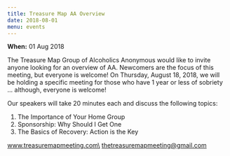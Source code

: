 ```yaml
---
title: Treasure Map AA Overview
date: 2018-08-01
menu: events
---
```


**When:** 01 Aug 2018
<!--more-->

The Treasure Map Group of Alcoholics Anonymous would like to invite anyone
looking for an overview of AA. Newcomers are the focus of this meeting, but
everyone is welcome! On Thursday, August 18, 2018, we will be holding a
specific meeting for those who have 1 year or less of sobriety ... although,
everyone is welcome!

Our speakers will take 20 minutes each and discuss the following topics:

1. The Importance of Your Home Group
2. Sponsorship: Why Should I Get One
3. The Basics of Recovery: Action is the Key

www.treasuremapmeeting.com\
thetreasuremapmeeting@gmail.com
